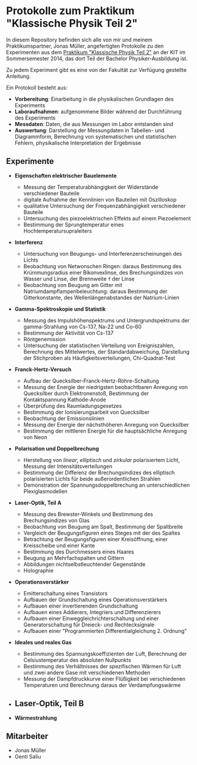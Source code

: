 # Protokolle zum Praktikum "Klassische Physik Teil 2"
In diesem Repository befinden sich alle von mir und meinem Praktikumspartner, Jonas Müller, angefertigten Protokolle zu den Experimenten aus dem [Praktikum "Klassische Physik Teil 2"](http://www-ekp.physik.uni-karlsruhe.de/~simonis/praktikum/p2/p2-index.html) an der KIT im Sommersemester 2014, das dort Teil der Bachelor Physiker-Ausbildung ist.

Zu jedem Experiment gibt es eine von der Fakultät zur Verfügung gestellte Anleitung.

Ein Protokoll besteht aus:
- **Vorbereitung**: Einarbeitung in die physikalischen Grundlagen des Experiments
- **Laboraufnahmen**: aufgenommene Bilder während der Durchführung des Experiments
- **Messdaten**: Daten, die aus Messungen im Labor entstanden sind
- **Auswertung**: Darstellung der Messungdaten in Tabellen- und Diagrammform, Berechnung von systematischen und statistischen Fehlern, physikalische Interpretation der Ergebnisse

## Experimente

- **Eigenschaften elektrischer Bauelemente**
   - Messung der Temperaturabhängigkeit der Widerstände verschiedener Bauteile
   - digitale Aufnahme der Kennlinien von Bauteilen mit Oszilloskop
   - qualitative Untersuchung der Frequenzabhängigkeit verschiedener Bauteile
   - Untersuchung des piezoelektrischen Effekts auf einem Piezoelement
   - Bestimmung der Sprungtemperatur eines Hochtemperatursupraleiters
   
- **Interferenz**
  - Untersuchung von Beugungs- und Interferenzerscheinungen des Lichts
  - Beobachtung von Netwonschen Ringen: daraus Bestimmung des Krümmungsradius einer Bikonvexlinse, des Brechungsindizes von Wasser und Linse, der Brennweite `f` der Linse
  - Beobachtung von Beugung am Gitter mit Natriumdampflampenbeleuchtung: daraus Bestimmung der Gitterkonstante, des Wellenlängenabstandes der Natrium-Linien

- **Gamma-Spektroskopie und Statistik**
  - Messung des Impulshöhenspektrums und Untergrundspektrums der gamma-Strahlung von Cs-137, Na-22 und Co-60
  - Bestimmung der Aktivität von Cs-137
  - Röntgenemission
  - Untersuchung der statistischen Verteilung von Ereigniszahlen, Berechnung des Mittelwertes, der Standardabweichung, Darstellung der Stichproben als Häufigkeitsverteilungen, Chi-Quadrat-Test
  
- **Franck-Hertz-Versuch**
  - Aufbau der Quecksilber-Franck-Hertz-Röhre-Schaltung
  - Messung der Energie der niedrigsten beobachtbaren Anregung von Quecksilber durch Elektronenstoß, Bestimmung der Kontaktspannung Kathode-Anode
  - Überprüfung des Raumladungsgesetzes
  - Bestimmung der Ionisierungsarbeit von Quecksilber
  - Beobachtung der Emissionslinien
  - Messung der Energie der nächsthöheren Anregung von Quecksilber
  - Bestimmung der mittleren Energie für die hauptsächliche Anregung von Neon

- **Polarisation und Doppelbrechung**
  - Herstellung von _linear_, _elliptisch_ und _zirkular_ polarisiertem Licht, Messung der Intensitätsverteilungen
  - Bestimmung der Differenz der Brechungsindizes des elliptisch polarisierten Lichts für beide außerordentlichen Strahlen
  - Demonstration der Spannungsdoppelbrechung an unterschiedlichen Plexiglasmodellen

- **Laser-Optik, Teil A**
  - Messung des Brewster-Winkels und Bestimmung des Brechungsindizes von Glas
  - Beobachtung von Beugung am Spalt, Bestimmung der Spaltbreite
  - Vergleich der Beugungsfiguren eines Steges mit der des Spaltes
  - Betrachtung der Beugungsfiguren einer Kreisöffnung, einer Kreisscheibe und einer Kante
  - Bestimmung des Durchmessers eines Haares
  - Beugung an Mehrfachspalten und Gittern
  - Abbildungen nichtselbstleuchtender Gegenstände
  - Holographie

- **Operationsverstärker**
  - Emitterschaltung eines Transistors
  - Aufbauen der Grundschaltung eines Operationsverstärkers
  - Aufbauen einer invertierenden Grundschaltung
  - Aufbauen eines Addierers, Integriers und Differenzierers
  - Aufbauen einer Einweggleichrichterschaltung und einer Generatorschaltung für Dreieck- und Rechtecksignale
  - Aufbauen einer "Programmierten Differentialgleichung 2. Ordnung"
  
- **Ideales und reales Gas**
  - Bestimmung des Spannungskoeffizienten der Luft, Berechnung der Celsiustemperatur des absoluten Nullpunkts
  - Bestimmung des Verhältnisses der spezifischen Wärmen für Luft und zwei andere Gase mit verschiedenen Methoden
  - Messung der Dampfdruckkurve einer Flüßigkeit bei verschiedenen Temperaturen und Berechnung daraus der Verdampfungswärme

- **Laser-Optik, Teil B**
  - 

- **Wärmestrahlung**

## Mitarbeiter
- Jonas Müller
- Genti Saliu
